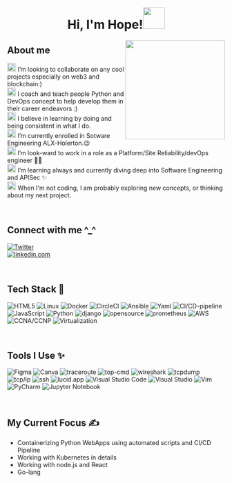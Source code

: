 <!--
**hope_davids** is a ✨ _special_ ✨ repository because its `README.md` (this file) appears on your GitHub profile.

Here are some ideas to get you started:

- 🔭 I’m currently enrolled in Sotware Engineering ALX-Holerton.
- 🌱 I’m also learning more on APISec and devOps tech stacks
- 👯 I’m looking to collaborate on any cool projects especially on web3 and blockchain
- 🤔 I’m look-ward to work in a role as a Platform/Site Reliability/devOps engineer 
- 💬 Ask me about anthing tech and life matters.
- 📫 How to reach me: hledavids@gmail.com
- 😄 Pronouns: He/Him/His
- ⚡ Fun fact: ...
-->
<h1 align="center">Hi, I'm Hope!<img src="https://media.giphy.com/media/mGcNjsfWAjY5AEZNw6/giphy.gif" width="50"></h1>
<img align='right' src="https://acegif.com/wp-content/uploads/cat-typing-2.gif" width="230">

## About me
<img height="20" src="https://acegif.com/wp-content/uploads/2020/b72nv6/partyparrt-30.gif"> I’m looking to collaborate on any cool projects especially on web3 and blockchain:)<br>
<img height="20" src="https://acegif.com/wp-content/uploads/2020/b72nv6/partyparrt-30.gif"> I coach and teach people Python and DevOps concept to help develop them in their career endeavors :)<br>
<img height="20" src="https://acegif.com/wp-content/uploads/2020/b72nv6/partyparrt-30.gif"> I believe in learning by doing and being consistent in what I do. <br>
<img height="20" src="https://acegif.com/wp-content/uploads/2020/b72nv6/partyparrt-30.gif"> I’m currently enrolled in Sotware Engineering ALX-Holerton.😉<br>
<img height="20" src="https://acegif.com/wp-content/uploads/2020/b72nv6/partyparrt-30.gif"> I’m look-ward to work in a role as a Platform/Site Reliability/devOps engineer 👩‍💻 <br>
<img height="20" src="https://acegif.com/wp-content/uploads/2020/b72nv6/partyparrt-30.gif"> I’m learning always and currently  diving deep into Software Engineering and APISec ✨<br>
<img height="20" src="https://acegif.com/wp-content/uploads/2020/b72nv6/partyparrt-30.gif"> When I'm not coding, I am probably exploring new concepts, or thinking about my next project. 

<br>

## Connect with me ^_^ 

[<img alt="Twitter" src="https://img.shields.io/badge/Twitter-1DA1F2?style=for-the-badge&logo=twitter&logoColor=white"/>](https://twitter.com/Cisco_Dynamite)  
[<img alt="linkedin.com" src="https://img.shields.io/badge/linkedin-0A0A0A?style=for-the-badge&logo=linkedin&logoColor=white"/>](https://www.linkedin.com/in/hope-davids-1aa004130/)

<br>

## Tech Stack 🚀
![HTML5](https://img.shields.io/badge/html5-%23E34F26.svg?style=for-the-badge&logo=html5&logoColor=white)
![Linux](https://img.shields.io/badge/linux-%231572B6.svg?style=for-the-badge&logo=linux&logoColor=white)
![Docker](https://img.shields.io/badge/docker-hotpink.svg?style=for-the-badge&logo=docker&logoColor=white)
![CircleCI](https://img.shields.io/badge/circleci-%23563D7C.svg?style=for-the-badge&logo=circleci&logoColor=white)
![Ansible](https://img.shields.io/badge/ansible-%2338B2AC.svg?style=for-the-badge&logo=ansible-css&logoColor=white)
![Yaml](https://img.shields.io/badge/yaml-%2338B2AC.svg?style=for-the-badge&logo=yaml-css&logoColor=white)
![CI/CD-pipeline](https://img.shields.io/badge/ci/cd-pipeline-%23ED8B00.svg?style=for-the-badge&logo=ci/cd-pipeline&logoColor=white)
![JavaScript](https://img.shields.io/badge/javascript-%23323330.svg?style=for-the-badge&logo=javascript&logoColor=%23F7DF1E)
![Python](https://img.shields.io/badge/python-3670A0?style=for-the-badge&logo=python&logoColor=ffdd54)
![django](https://img.shields.io/badge/django-%2307405e.svg?style=for-the-badge&logo=django&logoColor=white)
![opensource](https://img.shields.io/badge/opensource-%23150458.svg?style=for-the-badge&logo=opensource&logoColor=white)
![prometheus](https://img.shields.io/badge/prometheus-%23013243.svg?style=for-the-badge&logo=prometheus&logoColor=white)
![AWS](https://img.shields.io/badge/AWS-%23EE4C2C.svg?style=for-the-badge&logo=AWS&logoColor=white)
![CCNA/CCNP](https://img.shields.io/badge/ccna/ccnp-FCC624?style=for-the-badge&logo=ccna/ccnp&logoColor=black)
![Virtualization](https://img.shields.io/badge/virtualization-%23ED8B00.svg?style=for-the-badge&logo=virtualization&logoColor=white)

<br>

## Tools I Use ✨

![Figma](https://img.shields.io/badge/figma-%23F24E1E.svg?style=for-the-badge&logo=figma&logoColor=white)
![Canva](https://img.shields.io/badge/Canva-%2300C4CC.svg?style=for-the-badge&logo=Canva&logoColor=white)
![traceroute](https://img.shields.io/badge/tracroute-470137?style=for-the-badge&logo=traceroute%20XD&logoColor=#FF61F6)
![top-cmd](https://img.shields.io/badge/top-470137?style=for-the-badge&logo=top&logoColor=#FF61F6)
![wireshark](https://img.shields.io/badge/wireshark-470137?style=for-the-badge&logo=wireshark&logoColor=#FF61F6)
![tcpdump](https://img.shields.io/badge/tcpdump-470137?style=for-the-badge&logo=tcpdump&logoColor=#FF61F6)
![tcp/ip](https://img.shields.io/badge/tcp/ip-%23F24E1E.svg?style=for-the-badge&logo=tcp/ip&logoColor=white)
![ssh](https://img.shields.io/badge/ssh-%23F24E1E.svg?style=for-the-badge&logo=ssh&logoColor=white)
![lucid.app](https://img.shields.io/badge/lucid.app-%23F24E1E.svg?style=for-the-badge&logo=lucid.app&logoColor=white)
![Visual Studio Code](https://img.shields.io/badge/Visual%20Studio%20Code-0078d7.svg?style=for-the-badge&logo=visual-studio-code&logoColor=white)
![Visual Studio](https://img.shields.io/badge/Visual%20Studio-5C2D91.svg?style=for-the-badge&logo=visual-studio&logoColor=white)
![Vim](https://img.shields.io/badge/VIM-%2311AB00.svg?style=for-the-badge&logo=vim&logoColor=white)
![PyCharm](https://img.shields.io/badge/pycharm-143?style=for-the-badge&logo=pycharm&logoColor=black&color=black&labelColor=green)
![Jupyter Notebook](https://img.shields.io/badge/jupyter-%23FA0F00.svg?style=for-the-badge&logo=jupyter&logoColor=white)

<br>

## My Current Focus ✍️

- Containerizing Python WebApps using automated scripts and CI/CD Pipeline 
- Working with Kubernetes in details
- Working with node.js and React
- Go-lang




